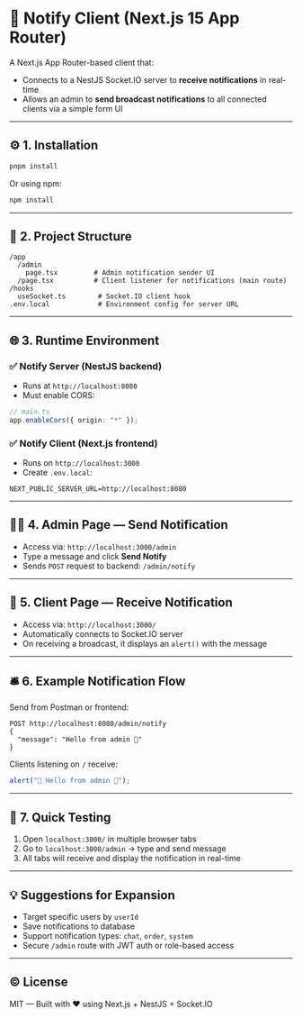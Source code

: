 # 📄 Notify Client (Next.js 15 App Router)

A Next.js App Router-based client that:

-   Connects to a NestJS Socket.IO server to **receive notifications** in real-time
-   Allows an admin to **send broadcast notifications** to all connected clients via a simple form UI

---

## ⚙️ 1. Installation

```bash
pnpm install
```

Or using npm:

```bash
npm install
```

---

## 🧱 2. Project Structure

```
/app
  /admin
    page.tsx         # Admin notification sender UI
  /page.tsx          # Client listener for notifications (main route)
/hooks
  useSocket.ts        # Socket.IO client hook
.env.local            # Environment config for server URL
```

---

## 🌐 3. Runtime Environment

### ✅ Notify Server (NestJS backend)

-   Runs at `http://localhost:8080`
-   Must enable CORS:

```ts
// main.ts
app.enableCors({ origin: "*" });
```

### ✅ Notify Client (Next.js frontend)

-   Runs on `http://localhost:3000`
-   Create `.env.local`:

```
NEXT_PUBLIC_SERVER_URL=http://localhost:8080
```

---

## 🧑‍💼 4. Admin Page — Send Notification

-   Access via: `http://localhost:3000/admin`
-   Type a message and click **Send Notify**
-   Sends `POST` request to backend: `/admin/notify`

---

## 🛁 5. Client Page — Receive Notification

-   Access via: `http://localhost:3000/`
-   Automatically connects to Socket.IO server
-   On receiving a broadcast, it displays an `alert()` with the message

---

## 🛎 6. Example Notification Flow

Send from Postman or frontend:

```http
POST http://localhost:8080/admin/notify
{
  "message": "Hello from admin 👋"
}
```

Clients listening on `/` receive:

```js
alert("📢 Hello from admin 👋");
```

---

## 🧪 7. Quick Testing

1. Open `localhost:3000/` in multiple browser tabs
2. Go to `localhost:3000/admin` → type and send message
3. All tabs will receive and display the notification in real-time

---

## 💡 Suggestions for Expansion

-   Target specific users by `userId`
-   Save notifications to database
-   Support notification types: `chat`, `order`, `system`
-   Secure `/admin` route with JWT auth or role-based access

---

## © License

MIT — Built with ❤️ using Next.js + NestJS + Socket.IO

